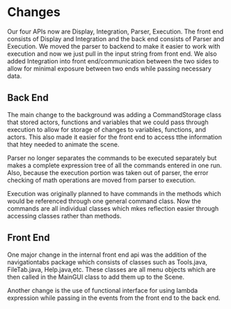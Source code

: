 # Changes
Our four APIs now are Display, Integration, Parser, Execution.
The front end consists of Display and Integration and the back end consists of Parser and Execution.
We moved the parser to backend to make it easier to work with execution and now we just pull in the input string from front end. 
We also added Integration into front end/communication between the two sides to allow for minimal exposure between two ends while passing necessary data.

## Back End
The main change to the background was adding a CommandStorage class that stored actors, functions and variables that we could pass through execution to allow for storage of changes to variables, functions, and actors. This also made it easier for the front end to access tthe information that htey needed to animate the scene.

Parser no longer separates the commands to be executed separately but makes a complete expression tree of all the commands entered in one run. Also, because the execution portion was taken out of parser, the error checking of math operations are moved from parser to execution. 

Execution was originally planned to have commands in the methods which would be referenced through one general command class. Now the commands are all individual classes which mkes reflection easier through accessing classes rather than methods.


## Front End
One major change in the internal front end api was the addition of the navigationtabs package which consists of classes such as Tools.java, FileTab.java, Help.java,etc.
These classes are all menu objects which are then called in the MainGUI class to add them up to the Scene. 

Another change is the use of functional interface for using lambda expression while passing in the events from the front end to the back end.

